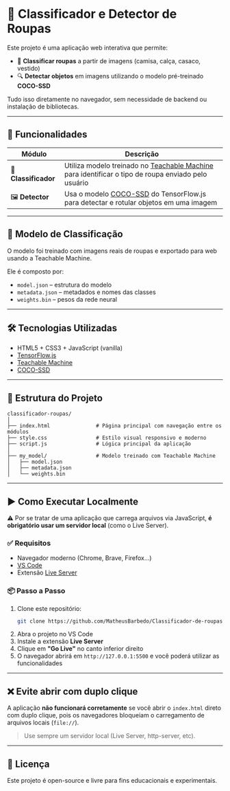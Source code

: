 # 👕 Classificador e Detector de Roupas

Este projeto é uma aplicação web interativa que permite:

- 👗 **Classificar roupas** a partir de imagens (camisa, calça, casaco, vestido)  
- 🔍 **Detectar objetos** em imagens utilizando o modelo pré-treinado **COCO-SSD**

Tudo isso diretamente no navegador, sem necessidade de backend ou instalação de bibliotecas.

---

## 🚀 Funcionalidades

| Módulo           | Descrição |
|------------------|----------|
| 👕 **Classificador** | Utiliza modelo treinado no [Teachable Machine](https://teachablemachine.withgoogle.com/) para identificar o tipo de roupa enviado pelo usuário |
| 🖼 **Detector**      | Usa o modelo [COCO-SSD](https://github.com/tensorflow/tfjs-models/tree/master/coco-ssd) do TensorFlow.js para detectar e rotular objetos em uma imagem |

---

## 🧠 Modelo de Classificação

O modelo foi treinado com imagens reais de roupas e exportado para web usando a Teachable Machine.

Ele é composto por:

- `model.json` – estrutura do modelo
- `metadata.json` – metadados e nomes das classes
- `weights.bin` – pesos da rede neural

---

## 🛠 Tecnologias Utilizadas

- HTML5 + CSS3 + JavaScript (vanilla)
- [TensorFlow.js](https://www.tensorflow.org/js)
- [Teachable Machine](https://teachablemachine.withgoogle.com/)
- [COCO-SSD](https://github.com/tensorflow/tfjs-models/tree/master/coco-ssd)

---

## 📁 Estrutura do Projeto

```
classificador-roupas/
│
├── index.html               # Página principal com navegação entre os módulos
├── style.css                # Estilo visual responsivo e moderno
├── script.js                # Lógica principal da aplicação
│
├── my_model/                # Modelo treinado com Teachable Machine
│   ├── model.json
│   ├── metadata.json
│   └── weights.bin
```

---

## ▶️ Como Executar Localmente

⚠️ Por se tratar de uma aplicação que carrega arquivos via JavaScript, **é obrigatório usar um servidor local** (como o Live Server).

### ✅ Requisitos

- Navegador moderno (Chrome, Brave, Firefox...)
- [VS Code](https://code.visualstudio.com/)
- Extensão [Live Server](https://marketplace.visualstudio.com/items?itemName=ritwickdey.LiveServer)

### 📦 Passo a Passo

1. Clone este repositório:
   ```bash
   git clone https://github.com/MatheusBarbedo/Classificador-de-roupas
   ```
2. Abra o projeto no VS Code  
3. Instale a extensão **Live Server**  
4. Clique em **"Go Live"** no canto inferior direito  
5. O navegador abrirá em `http://127.0.0.1:5500` e você poderá utilizar as funcionalidades

---

## ❌ Evite abrir com duplo clique

A aplicação **não funcionará corretamente** se você abrir o `index.html` direto com duplo clique, pois os navegadores bloqueiam o carregamento de arquivos locais (`file://`).

> Use sempre um servidor local (Live Server, http-server, etc).

---

## 📄 Licença

Este projeto é open-source e livre para fins educacionais e experimentais.